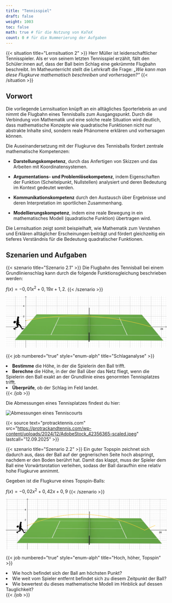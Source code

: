 ```yaml
---
title: "Tennisspiel"
draft: false
weight: 1003
toc: false
math: true # für die Nutzung von KaTeX
count: 0 # für die Nummerierung der Aufgaben
---
```


{{< situation title="Lernsituation 2" >}}
    Herr Müller ist leidenschaftlicher Tennisspieler. Als er von seinem letzten Tennisspiel erzählt, fällt den Schüler:innen auf, dass der Ball beim Schlag eine gekrümmte Flugbahn beschreibt. Im Matheunterricht stellt die Lehrkraft die Frage: _„Wie kann man diese Flugkurve mathematisch beschreiben und vorhersagen?“_
{{< /situation >}}

## Vorwort

Die vorliegende Lernsituation knüpft an ein alltägliches Sporterlebnis an und nimmt die Flugbahn eines Tennisballs zum Ausgangspunkt. Durch die Verbindung von Mathematik und eine solche reale Situation wird deutlich, dass mathematische Konzepte wie quadratische Funktionen nicht nur abstrakte Inhalte sind, sondern reale Phänomene erklären und vorhersagen können.

Die Auseinandersetzung mit der Flugkurve des Tennisballs fördert zentrale mathematische Kompetenzen:

- **Darstellungskompetenz**, durch das Anfertigen von Skizzen und das Arbeiten mit Koordinatensystemen.

- **Argumentations- und Problemlösekompetenz**, indem Eigenschaften der Funktion (Scheitelpunkt, Nullstellen) analysiert und deren Bedeutung im Kontext gedeutet werden.

- **Kommunikationskompetenz** durch den Austausch über Ergebnisse und deren Interpretation im sportlichen Zusammenhang.

- **Modellierungskompetenz**, indem eine reale Bewegung in ein mathematisches Modell (quadratische Funktion) übertragen wird.

Die Lernsituation zeigt somit beispielhaft, wie Mathematik zum Verstehen und Erklären alltäglicher Erscheinungen beiträgt und fördert gleichzeitig ein tieferes Verständnis für die Bedeutung quadratischer Funktionen.

## Szenarien und Aufgaben

{{< szenario title="Szenario 2.1" >}}
Die Flugbahn des Tennisball bei einem Grundlinienschlag kann durch die folgende Funktionsgleichung beschrieben werden:

$f(x) = -0,01 x^2 + 0,19x + 1,2$.
{{< /szenario >}}

![Tennis](Tennis.png)

{{< job numbered="true" style="enum-alph" title="Schlaganalyse" >}}
    <li><b>Bestimme</b> die Höhe, in der die Spielerin den Ball trifft.</li>
    <li><b>Berechne</b> die Höhe, in der der Ball über das Netz fliegt, wenn die Spielerin den Ball exakt an der Grundlinie eines genormten Tennisplatzes trifft.</li>
    <li><b>Überprüfe</b>, ob der Schlag im Feld landet.</li>
{{< /job >}}

Die Abmessungen eines Tennisplatzes findest du hier:

![Abmessungen eines Tenniscourts](https://protrackandtennis.com/wp-content/uploads/2024/12/AdobeStock_42356365-scaled.jpeg "{width='80%', style='margin:auto;'}")

{{< source text="protracktennis.com" src="https://protrackandtennis.com/wp-content/uploads/2024/12/AdobeStock_42356365-scaled.jpeg" lastcall="12.09.2025" >}}

{{< szenario title="Szenario 2.2" >}}
Ein guter Topspin zeichnet sich dadurch aus, dass der Ball auf der gegnerischen Seite hoch abspringt, nachdem er den Boden berührt hat. Damit das klappt, muss der Spieler dem Ball eine Vorwärtsrotation verleihen, sodass der Ball daraufhin eine relativ hohe Flugkurve annimmt.

Gegeben ist die Flugkurve eines Topspin-Balls:

$f(x)= -0,02x^2 + 0,42x + 0,9$
{{< /szenario >}}

![Tennis](Topspin.png)

{{< job numbered="true" style="enum-alph" title="Hoch, höher, Topspin" >}}
    <li>Wie hoch befindet sich der Ball am höchsten Punkt?</li>
    <li>Wie weit vom Spieler entfernt befindet sich zu diesem Zeitpunkt der Ball?</li>
    <li>Wie bewertest du dieses mathematische Modell im Hinblick auf dessen Tauglichkeit?</li>
{{< /job >}}

<div id="ggb-element"></div>